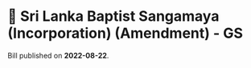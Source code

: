 # 📄  Sri Lanka Baptist Sangamaya (Incorporation) (Amendment) - GS

Bill published on **2022-08-22**.
